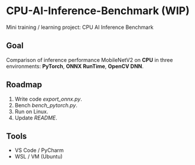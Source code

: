 # CPU-AI-Inference-Benchmark (WIP)
Mini training / learning project: CPU AI Inference Benchmark

## Goal
Comparison of inference performance MobileNetV2 on **CPU** in three environments: **PyTorch**, **ONNX RunTime**, **OpenCV DNN**.

## Roadmap
1. Write code *export_onnx.py*.
2. Bench *bench_pytorch.py*.
3. Run on Linux.
4. Update *README*.

## Tools
- VS Code / PyCharm
- WSL / VM (Ubuntu)
